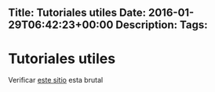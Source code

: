 Title: Tutoriales utiles
Date: 2016-01-29T06:42:23+00:00
Description: 
Tags: 
---
# Tutoriales utiles

Verificar  [este sitio](http://tldp.org/) esta brutal